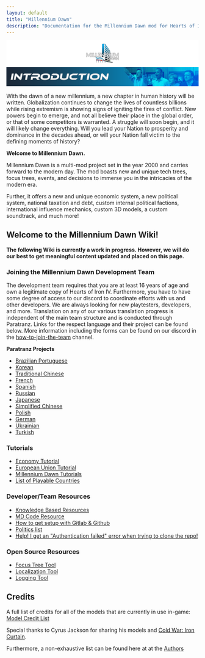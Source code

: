 ```yaml
---
layout: default
title: "Millennium Dawn"
description: "Documentation for the Millennium Dawn mod for Hearts of Iron IV"
---
```


![New2](uploads/ee7953c436da05d99872fc0a0d118a1c/New2.png) ![Introduction](uploads/69b932df940f201386d65050a5cd3083/Introduction.png)

With the dawn of a new millennium, a new chapter in human history will be written. Globalization continues to change the lives of countless billions while rising extremism is showing signs of igniting the fires of conflict. New powers begin to emerge, and not all believe their place in the global order, or that of some competitors is warranted. A struggle will soon begin, and it will likely change everything. Will you lead your Nation to prosperity and dominance in the decades ahead, or will your Nation fall victim to the defining moments of history?

**Welcome to Millennium Dawn.**

Millennium Dawn is a multi-mod project set in the year 2000 and carries forward to the modern day. The mod boasts new and unique tech trees, focus trees, events, and decisions to immerse you in the intricacies of the modern era.

Further, it offers a new and unique economic system, a new political system, national taxation and debt, custom internal political factions, international influence mechanics, custom 3D models, a custom soundtrack, and much more!

## Welcome to the Millennium Dawn Wiki!

**The following Wiki is currently a work in progress. However, we will do our best to get meaningful content updated and placed on this page.**

### Joining the Millennium Dawn Development Team

The development team requires that you are at least 16 years of age and own a legitimate copy of Hearts of Iron IV. Furthermore, you have to have some degree of access to our discord to coordinate efforts with us and other developers. We are always looking for new playtesters, developers, and more. Translation on any of our various translation progress is independent of the main team structure and is conducted through Paratranz. Links for the respect language and their project can be found below. More information including the forms can be found on our discord in the [how-to-join-the-team](https://discord.com/channels/210890013334831104/764514951019757579) channel.

**Paratranz Projects**

- [Brazilian Portuguese](https://paratranz.cn/projects/10699)
- [Korean](https://paratranz.cn/projects/3830)
- [Traditional Chinese](https://paratranz.cn/projects/6617)
- [French](https://paratranz.cn/projects/10492)
- [Spanish](https://paratranz.cn/projects/10688)
- [Russian](https://paratranz.cn/projects/10514)
- [Japanese](https://paratranz.cn/projects/3949)
- [Simplified Chinese](https://paratranz.cn/projects/7367/)
- [Polish](https://paratranz.cn/projects/10795)
- [German](https://paratranz.cn/projects/10879)
- [Ukrainian](https://paratranz.cn/projects/11577)
- [Turkish](https://paratranz.cn/projects/10792)


### Tutorials

- [Economy Tutorial](https://gitlab.com/Millennium_Dawn/Millennium_Dawn/-/wikis/User-Tutorials/Economy-Tutorial)
- [European Union Tutorial](Millennium-Dawn/player-tutorials/eu-tutorial)
- [Millennium Dawn Tutorials](https://www.youtube.com/watch?v=9G6lYnP0knI&list=PL36TqZI0G592x3sYphwPHuMvobA6si543)
- [List of Playable Countries](https://gitlab.com/Millennium_Dawn/Millennium_Dawn/-/wikis/List-of-Countries)


### Developer/Team Resources

- [Knowledge Based Resources](dev-resources/knowledge-based-resources/)
- [MD Code Resource](dev-resources/code-resource/)
- [How to get setup with Gitlab & Github](https://docs.google.com/document/d/1V8DLowqEOSmlgazlHeC-hLZzLki5e6cWhQO_ZK6HVYs/edit?usp=sharing)
- [Politics list](https://docs.google.com/spreadsheets/d/1nv8FgVKC5xVwZyKaFjXsqF37P8LyKU8UvzxFkZnnT_o/edit?usp=sharing)
- [Help! I get an "Authentication failed" error when trying to clone the repo!](https://gitlab.com/Millennium_Dawn/Millennium_Dawn/-/wikis/guides/authentication-failed-cloning-repo)

### Open Source Resources

- [Focus Tree Tool](dev-resources/focus-tree-tool/)
- [Localization Tool](dev-resources/localization-tool/)
- [Logging Tool](dev-resources/logging-tool/)

## **Credits**

A full list of credits for all of the models that are currently in use in-game: [Model Credit List](https://docs.google.com/spreadsheets/d/1ogWBBn-qooyQnjh-Tztnb2GDYhjCbAOtq_hpgwWDp58/edit#gid=0)

Special thanks to Cyrus Jackson for sharing his models and [Cold War: Iron Curtain](https://steamcommunity.com/sharedfiles/filedetails/?id=1458561226).

Furthermore, a non-exhaustive list can be found here at at the [Authors](misc/authors/)
